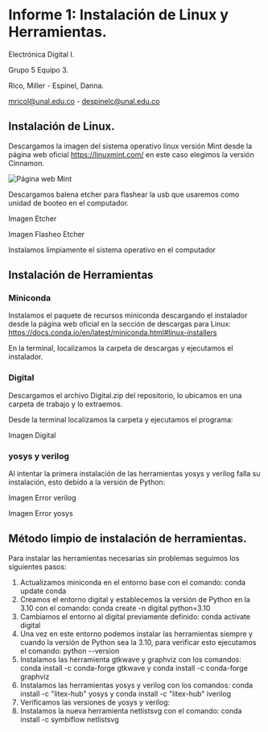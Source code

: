 # Informe 1: Instalación de Linux y Herramientas.
Electrónica Digital I.

Grupo 5 Equipo 3.

Rico, Miller - Espinel, Danna.

mricol@unal.edu.co - despinelc@unal.edu.co

## Instalación de Linux.

Descargamos la imagen del sistema operativo linux versión Mint desde la página web oficial https://linuxmint.com/ en este caso elegimos la versión Cinnamon.

![Página web Mint](/../main/Informe1/images/1_Mint_Cinnamon.png)

Descargamos balena etcher para flashear la usb que usaremos como unidad de booteo en el computador.

Imagen Etcher

Imagen Flasheo Etcher

Instalamos limpiamente el sistema operativo en el computador

## Instalación de Herramientas

### Miniconda
Instalamos el paquete de recursos miniconda descargando el instalador desde la página web oficial en la sección de descargas para Linux: https://docs.conda.io/en/latest/miniconda.html#linux-installers

En la terminal, localizamos la carpeta de descargas y ejecutamos el instalador.

### Digital
Descargamos el archivo Digital.zip del repositorio, lo ubicamos en una carpeta de trabajo  y lo extraemos.

Desde la terminal localizamos la carpeta y ejecutamos el programa:

Imagen Digital

### yosys y verilog

Al intentar la primera instalación de las herramientas yosys y verilog falla su instalación, esto debido a la versión de Python:

Imagen Error verilog

Imagen Error yosys

## Método limpio de instalación de herramientas.

Para instalar las herramientas necesarias sin problemas seguimos los siguientes pasos:

1. Actualizamos miniconda en el entorno base con el comando: conda update conda
2. Creamos el entorno digital y establecemos la versión de Python en la 3.10 con el comando: conda create -n digital python=3.10
3. Cambiamos el entorno al digital previamente definido: conda activate digital
4. Una vez en este entorno podemos instalar las herramientas siempre y cuando la versión de Python sea la 3.10, para verificar esto ejecutamos el comando: python --version
5. Instalamos las herramienta gtkwave y graphviz con los comandos: conda install -c conda-forge gtkwave y conda install -c conda-forge graphviz
6. Instalamos las herramientas yosys y verilog con los comandos: conda install -c "litex-hub" yosys y conda install -c "litex-hub" iverilog
7. Verificamos las versiones de yosys y verilog:
8. Instalamos la nueva herramienta netlistsvg con el comando: conda install -c symbiflow netlistsvg



